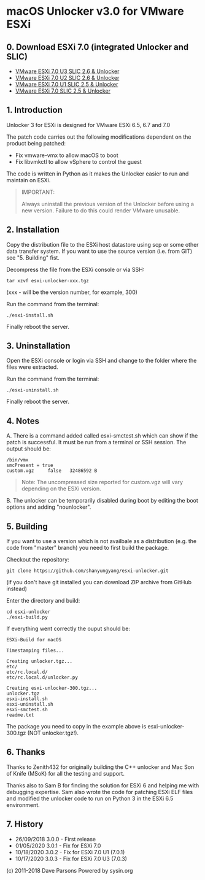 # macOS Unlocker v3.0 for VMware ESXi

## 0. Download ESXi 7.0 (integrated Unlocker and SLIC)

- [VMware ESXi 7.0 U3 SLIC 2.6 & Unlocker](https://sysin.org/blog/vmware-esxi-7-u3-slic/)
- [VMware ESXi 7.0 U2 SLIC 2.6 & Unlocker](https://sysin.org/blog/vmware-esxi-7-u2-slic/)
- [VMware ESXi 7.0 U1 SLIC 2.5 & Unlocker](https://sysin.org/blog/vmware-esxi-7-u1-slic/)
- [VMware ESXi 7.0 SLIC 2.5 & Unlocker](https://sysin.org/blog/vmware-esxi-7-u1-slic/)

## 1. Introduction

Unlocker 3 for ESXi is designed for VMware ESXi 6.5, 6.7 and 7.0

The patch code carries out the following modifications dependent on the product being patched:

- Fix vmware-vmx to allow macOS to boot
- Fix libvmkctl to allow vSphere to control the guest

The code is written in Python as it makes the Unlocker easier to run and maintain on ESXi.

> IMPORTANT:
>
> Always uninstall the previous version of the Unlocker before using a new version. Failure to do this could render VMware unusable.

## 2. Installation

Copy the distribution file to the ESXi host datastore using scp or some other data transfer system. If you want to use the source version (i.e. from GIT) see "5. Building" fist.

Decompress the file from the ESXi console or via SSH:

    tar xzvf esxi-unlocker-xxx.tgz

(xxx - will be the version number, for example, 300)

Run the command from the terminal:

    ./esxi-install.sh

Finally reboot the server.

## 3. Uninstallation

Open the ESXi console or login via SSH and change to the folder where the files were extracted.

Run the command from the terminal:

    ./esxi-uninstall.sh

Finally reboot the server.

## 4. Notes

A. There is a command added called esxi-smctest.sh which can show if the patch is successful. It must be run from a terminal or SSH session. The output should be:

    /bin/vmx
    smcPresent = true
    custom.vgz     false   32486592 B

> Note: The uncompressed size reported for custom.vgz will vary depending on the ESXi version.

B. The unlocker can be temporarily disabled during boot by editing the boot options and adding "nounlocker".

## 5. Building

If you want to use a version which is not availbale as a distribution (e.g. the code from "master" branch) you need to first build the package.

Checkout the repository:

    git clone https://github.com/shanyungyang/esxi-unlocker.git

(if you don't have git installed you can download ZIP archive from GitHub instead)

Enter the directory and build:

    cd esxi-unlocker
    ./esxi-build.py

If everything went correctly the ouput should be:

    ESXi-Build for macOS

    Timestamping files...

    Creating unlocker.tgz...
    etc/
    etc/rc.local.d/
    etc/rc.local.d/unlocker.py

    Creating esxi-unlocker-300.tgz...
    unlocker.tgz
    esxi-install.sh
    esxi-uninstall.sh
    esxi-smctest.sh
    readme.txt

The package you need to copy in the example above is esxi-unlocker-300.tgz (NOT unlocker.tgz!).

## 6. Thanks

Thanks to Zenith432 for originally building the C++ unlocker and Mac Son of Knife (MSoK) for all the testing and support.

Thanks also to Sam B for finding the solution for ESXi 6 and helping me with debugging expertise. Sam also wrote the code for patching ESXi ELF files and modified the unlocker code to run on Python 3 in the ESXi 6.5 environment.

## 7. History

- 26/09/2018 3.0.0 - First release
- 01/05/2020 3.0.1 - Fix for ESXi 7.0
- 10/18/2020 3.0.2 - Fix for ESXi 7.0 U1 (7.0.1)
- 10/17/2020 3.0.3 - Fix for ESXi 7.0 U3 (7.0.3)

(c) 2011-2018 Dave Parsons
Powered by sysin.org
